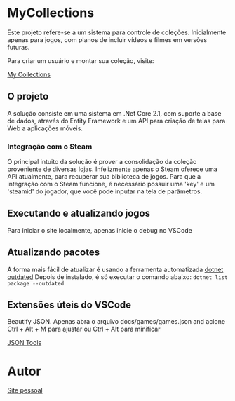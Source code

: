 # MyCollections

Este projeto refere-se a um sistema para controle de coleções. Inicialmente apenas para jogos, com planos de incluir vídeos e filmes em versões futuras.

Para criar um usuário e montar sua coleção, visite:

[My Collections](http://mycollections.paulorobertoelias.com.br)

## O projeto

A solução consiste em uma sistema em .Net Core 2.1, com suporte a base de dados, através do Entity Framework e um API para criação de telas para Web a aplicações móveis.

### Integração com o Steam

O principal intuito da solução é prover a consolidação da coleção proveniente de diversas lojas. Infelizmente apenas o Steam oferece uma API atualmente, para recuperar sua biblioteca de jogos. Para que a integração com o Steam funcione, é necessário possuir uma 'key' e um 'steamid' do jogador, que você pode inputar na tela de parâmetros.

## Executando e atualizando jogos

Para iniciar o site localmente, apenas inicie o debug no VSCode

## Atualizando pacotes

A forma mais fácil de atualizar é usando a ferramenta automatizada [dotnet outdated](https://github.com/dotnet-outdated/dotnet-outdated)
Depois de instalado, é só executar o comando abaixo:
`dotnet list package --outdated`

## Extensões úteis do VSCode

Beautify JSON. Apenas abra o arquivo docs/games/games.json and acione Ctrl + Alt + M para ajustar ou Ctrl + Alt para minificar

[JSON Tools](https://marketplace.visualstudio.com/items?itemName=eriklynd.json-tools)

# Autor

[Site pessoal](http://paulorobertoelias.com.br)

